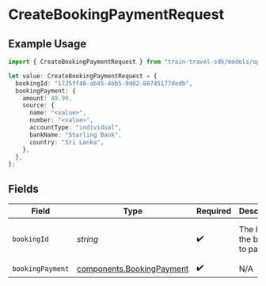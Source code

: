 # CreateBookingPaymentRequest

## Example Usage

```typescript
import { CreateBookingPaymentRequest } from "train-travel-sdk/models/operations";

let value: CreateBookingPaymentRequest = {
  bookingId: "1725ff48-ab45-4bb5-9d02-88745177dedb",
  bookingPayment: {
    amount: 49.99,
    source: {
      name: "<value>",
      number: "<value>",
      accountType: "individual",
      bankName: "Starling Bank",
      country: "Sri Lanka",
    },
  },
};
```

## Fields

| Field                                                                  | Type                                                                   | Required                                                               | Description                                                            | Example                                                                |
| ---------------------------------------------------------------------- | ---------------------------------------------------------------------- | ---------------------------------------------------------------------- | ---------------------------------------------------------------------- | ---------------------------------------------------------------------- |
| `bookingId`                                                            | *string*                                                               | :heavy_check_mark:                                                     | The ID of the booking to pay for.                                      | 1725ff48-ab45-4bb5-9d02-88745177dedb                                   |
| `bookingPayment`                                                       | [components.BookingPayment](../../models/components/bookingpayment.md) | :heavy_check_mark:                                                     | N/A                                                                    |                                                                        |